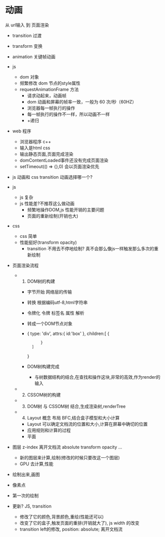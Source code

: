 # 动画
从 url输入 到 页面渲染

- transition 过渡
- transform 变换
- animation 关键帧动画
- js
  - dom 对象
  - 频繁修改 dom 节点的style属性
  - requestAnimationFrame 方法
    - 请求动起来，动画帧
    - dom 动画和屏幕的帧率一致，一般为 60 次/秒（60HZ）
    - 浏览器每一帧执行的操作
    - 每一帧执行的操作不一样，所以动画不一样
    - +递归
- web 程序
  - 浏览器程序 c++
  - 输入是html css
  - 输出静态页面,页面完成渲染
  - domContentLoaded事件还没有完成页面渲染
  - setTimeout(() => {},0) 会以页面渲染优先

- js 动画和 css transition 动画选择哪一个?
- js
  - js 复杂
  - js 性能差?不推荐这么做动画
    - 频繁地操作DOM,js 性能开销的主要问题
    - 页面的重新绘制(开销也大)
- css
  - css 简单
  - 性能挺好(transform opacity)
    - transition 不用去不停地绘制? 真不会那么像js一样触发那么多次的重新绘制

- 页面渲染流程
  - 1. DOM树的构建
    - 字节开始 网络层的传输
    - 转换 根据编码utf-8,html字符串
    - 令牌化 令牌 标签名 属性 解析
    - 转成一个DOM节点对象
    - <div id="box"></div>
        {
            type: 'div',
            attrs:{
                id:'box'
            },
            children:[
                {

                }
            ]
        }
    - DOM树构建完成
      - 与树数据结构的结合,在查找和操作这块,非常的高效,作为render的输入
  - 2. CSSOM树的构建
  - 3. DOM树 与 CSSOM树 结合,生成渲染树,renderTree
  - 4. Layout 概念 布局 BFC,结合盒子模型和大小计算
    - Layout 可以确定文档流的位置和大小,计算在屏幕中确切的位置
    - 应用规则和计算的过程
    - 平面

- 图层 z-index 离开文档流 absolute transform opacity ...
  - 新的图层来计算,绘制(修改的时候只要改这一个图层)
  - GPU 去计算,性能

- 绘制出来,画图
- 像素点
    

- 第一次的绘制
- 更新? JS, transition
  - 修改了它的颜色,背景颜色,重绘(性能还可以)
  - 改变了它的盒子,触发页面的重排(开销就大了), js width 的改变
  - transition left的修改, position: absolute; 离开文档流